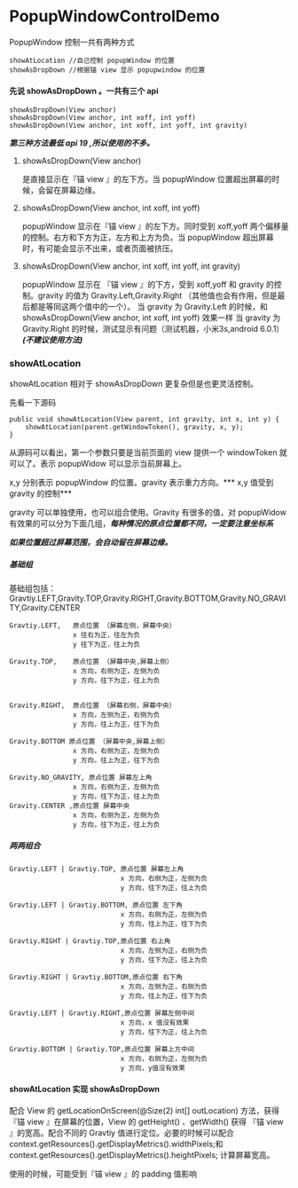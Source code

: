 # PopupWindowControlDemo

PopupWindow 控制一共有两种方式

    showAtLocation //自己控制 popupWindow 的位置
    showAsDropDown //根据锚 view 显示 popupwindow 的位置
    
#### 先说 showAsDropDown 。一共有三个 api 

    showAsDropDown(View anchor)
    showAsDropDown(View anchor, int xoff, int yoff)
    showAsDropDown(View anchor, int xoff, int yoff, int gravity)
    
***第三种方法最低 api 19 ,所以使用的不多。***

1. showAsDropDown(View anchor)

    是直接显示在『锚 view 』的左下方。当 popupWindow 位置超出屏幕的时候，会留在屏幕边缘。
    
1. showAsDropDown(View anchor, int xoff, int yoff)
   
   popupWindow 显示在『锚 view 』的左下方。同时受到 xoff,yoff 两个偏移量的控制。右方和下方为正，左方和上方为负。当 popupWindow 超出屏幕时，有可能会显示不出来，或者页面被挤压。
 
1. showAsDropDown(View anchor, int xoff, int yoff, int gravity)
    
   popupWindow 显示在 『锚 view 』的下方，受到 xoff,yoff 和 gravity 的控制。gravity 的值为 Gravity.Left,Gravity.Right （其他值也会有作用，但是最后都是等同这两个值中的一个）。
   当 gravity 为 Gravity.Left 的时候，和 showAsDropDown(View anchor, int xoff, int yoff) 效果一样
   当 gravity 为 Gravity.Right 的时候，测试显示有问题（测试机器，小米3s,android 6.0.1）
   ***(不建议使用方法)***

### showAtLocation 

showAtLocation 相对于 showAsDropDown 更复杂但是也更灵活控制。

先看一下源码
    
    public void showAtLocation(View parent, int gravity, int x, int y) {
        showAtLocation(parent.getWindowToken(), gravity, x, y);
    }
    
从源码可以看出，第一个参数只要是当前页面的 view 提供一个 windowToken 就可以了。表示 popupWidow 可以显示当前屏幕上。

x,y 分别表示 popupWindow 的位置。gravity 表示重力方向。*** x,y 值受到 gravity 的控制***

gravity 可以单独使用，也可以组合使用。Gravity 有很多的值，对 popupWidow 有效果的可以分为下面几组，***每种情况的原点位置都不同，一定要注意坐标系***

***如果位置超过屏幕范围，会自动留在屏幕边缘。***

##### 基础组
   
   基础组包括：Gravtiy.LEFT,Gravity.TOP,Gravity.RIGHT,Gravity.BOTTOM,Gravity.NO_GRAVITY,Gravity.CENTER
       
    Gravtiy.LEFT,   原点位置 （屏幕左侧，屏幕中央）
                    x 往右为正，往左为负
                    y 往下为正，往上为负
                    
    Gravity.TOP,    原点位置 （屏幕中央,屏幕上侧）
                    x 方向，右侧为正，左侧为负
                    y 方向，往下为正，往上为负
                    
                    
    Gravity.RIGHT,  原点位置 （屏幕右侧，屏幕中央）
                    x 方向，左侧为正，右侧为负
                    y 方向，往上为正，往下为负
                    
    Gravity.BOTTOM 原点位置 （屏幕中央,屏幕上侧）
                    x 方向，右侧为正，左侧为负
                    y 方向，往上为正，往下为负
    
    Gravity.NO_GRAVITY, 原点位置 屏幕左上角
                    x 方向，右侧为正，左侧为负
                    y 方向，往下为正，往上为负
    Gravity.CENTER ,原点位置 屏幕中央
                    x 方向，右侧为正，左侧为负
                    y 方向，往下为正，往上为负
   
##### 两两组合

    Gravtiy.LEFT | Gravtiy.TOP, 原点位置 屏幕左上角
                                x 方向，右侧为正，左侧为负
                                y 方向，往下为正，往上为负
   
    Gravtiy.LEFT | Gravtiy.BOTTOM, 原点位置 左下角
                                x 方向，右侧为正，左侧为负
                                y 方向，往上为正，往下为负

    Gravtiy.RIGHT | Gravtiy.TOP,原点位置 右上角
                                x 方向，左侧为正，右侧为负
                                y 方向，往下为正，往上为负
    
    Gravtiy.RIGHT | Gravtiy.BOTTOM,原点位置 右下角
                                x 方向，左侧为正，右侧为负
                                y 方向，往上为正，往下为负
    
    Gravtiy.LEFT | Gravtiy.RIGHT,原点位置 屏幕左侧中间
                                x 方向，x 值没有效果
                                y 方向，往下为正，往上为负
    
    Gravtiy.BOTTOM | Gravtiy.TOP,原点位置 屏幕上方中间
                                x 方向，右侧为正，左侧为负
                                y 方向，y值没有效果


#### showAtLocation  实现 showAsDropDown

配合 View 的 getLocationOnScreen(@Size(2) int[] outLocation) 方法，获得 『锚 view 』在屏幕的位置，View 的 getHeight() 、getWidth() 获得 『锚 view 』的宽高。配合不同的 Gravtiy 值进行定位。必要的时候可以配合 context.getResources().getDisplayMetrics().widthPixels;和context.getResources().getDisplayMetrics().heightPixels;  计算屏幕宽高。

使用的时候，可能受到『锚 view 』的 padding 值影响



    
